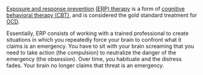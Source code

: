 [Exposure and response prevention](https://en.m.wikipedia.org/wiki/Exposure_therapy#Exposure_and_response_prevention) [(ERP) therapy](https://iocdf.org/about-ocd/ocd-treatment/erp/) is a form of [cognitive behavioral therapy (CBT)](https://en.m.wikipedia.org/wiki/Cognitive_behavioral_therapy), and is considered the gold standard treatment for [OCD](https://bennorris.com/tags/ocd/).

Essentially, ERP consists of working with a trained professional to create situations in which you repeatedly force your brain to confront what it claims is an emergency. You have to sit with your brain screaming that you need to take action (the compulsion) to neutralize the danger of the emergency (the obsession). Over time, you habituate and the distress fades. Your brain no longer claims that threat is an emergency.

